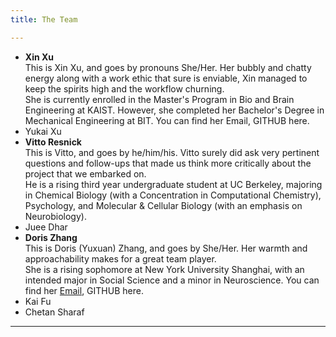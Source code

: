 ```yaml
---
title: The Team

---
```


  - **Xin Xu** </br>
    This is Xin Xu, and goes by pronouns She/Her. Her bubbly and chatty energy along with a work ethic that sure is enviable, Xin managed to keep the spirits high and       the workflow churning. </br>
    She is currently enrolled in the Master's Program in Bio and Brain Engineering at KAIST. However, she completed her       Bachelor's Degree in Mechanical       Engineering at BIT. You can find her Email, GITHUB here.
  - Yukai Xu 
  - **Vitto Resnick** </br>
  This is Vitto, and goes by he/him/his. Vitto surely did ask very pertinent questions and follow-ups that made us think more critically about the project that we embarked on. </br>
  He is a rising third year undergraduate student at UC Berkeley, majoring in Chemical Biology (with a Concentration in Computational Chemistry), Psychology, and Molecular & Cellular Biology (with an emphasis on Neurobiology).
  - Juee Dhar 
  - **Doris Zhang** </br>
    This is Doris (Yuxuan) Zhang, and goes by She/Her. Her warmth and approachability makes for a great team player. </br> 
    She is a rising sophomore at New York University Shanghai, with an intended major in Social Science and a minor in Neuroscience. You can find her [Email](yz8288@nyu.edu), GITHUB         here.
  - Kai Fu
  - Chetan Sharaf

---


